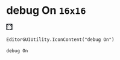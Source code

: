 # debug On `16x16`
<img src="/img/debug%20On.png" width=16 height=16>

``` CSharp
EditorGUIUtility.IconContent("debug On")
```
```
debug On
```

